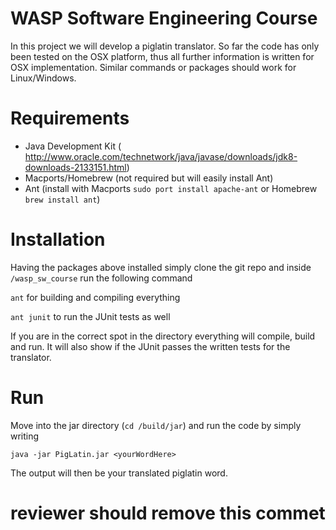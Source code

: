 # WASP Software Engineering Course

In this project we will develop a piglatin translator. So far the code has only been tested on the OSX platform, thus all further information is written for OSX implementation. Similar commands or packages should work for Linux/Windows.

# Requirements
* Java Development Kit ( http://www.oracle.com/technetwork/java/javase/downloads/jdk8-downloads-2133151.html)
* Macports/Homebrew (not required but will easily install Ant)
* Ant (install with Macports `sudo port install apache-ant` or Homebrew `brew install ant`)

# Installation
Having the packages above installed simply clone the git repo and inside `/wasp_sw_course` run the following command

`ant` for building and compiling everything

`ant junit` to run the JUnit tests as well

If you are in the correct spot in the directory everything will compile, build and run. It will also show if the JUnit passes the written tests for the translator.

# Run
Move into the jar directory (`cd /build/jar`) and run the code by simply writing

`java -jar PigLatin.jar <yourWordHere>`

The output will then be your translated piglatin word.

# reviewer should remove this commet
